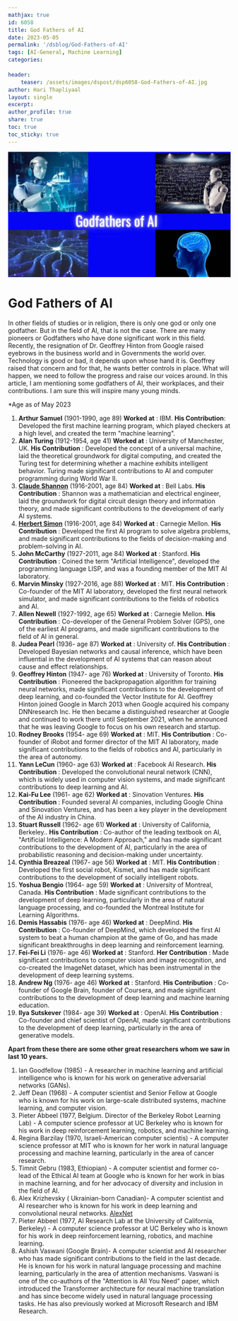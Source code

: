 ```yaml
---
mathjax: true
id: 6058
title: God Fathers of AI 
date: 2023-05-05
permalink: '/dsblog/God-Fathers-of-AI'
tags: [AI-General, Machine Learning] 
categories: 

header:
    teaser: /assets/images/dspost/dsp6058-God-Fathers-of-AI.jpg
author: Hari Thapliyaal   
layout: single   
excerpt:   
author_profile: true   
share: true   
toc: true   
toc_sticky: true 
---
```


![God Fathers of AI](/assets/images/dspost/dsp6058-God-Fathers-of-AI.jpg)

# God Fathers of AI   

In other fields of studies or in religion, there is only one god or only one godfather. But in the field of AI, that is not the case. There are many pioneers or Godfathers who have done significant work in this field. Recently, the resignation of Dr. Geoffrey Hinton from Google raised eyebrows in the business world and in Governments the world over. Technology is good or bad, it depends upon whose hand it is. Geoffrey raised that concern and for that, he wants better controls in place. What will happen, we need to follow the progress and raise our voices around. In this article, I am mentioning some godfathers of AI, their workplaces, and their contributions. I am sure this will inspire many young minds.


*Age as of May 2023

1. **Arthur Samuel** (1901-1990, age 89)  **Worked at** : IBM. **His Contribution**: Developed the first machine learning program, which played checkers at a high level, and created the term "machine learning".
1.  **Alan Turing** (1912-1954, age 41)  **Worked at** : University of Manchester, UK. **His Contribution** : Developed the concept of a universal machine, laid the theoretical groundwork for digital computing, and created the Turing test for determining whether a machine exhibits intelligent behavior. Turing made significant contributions to AI and computer programming during World War II.
1. **[Claude Shannon](https://en.wikipedia.org/wiki/Claude_Shannon)** (1916-2001, age 84)  **Worked at** : Bell Labs. **His Contribution** : Shannon was a mathematician and electrical engineer, laid the groundwork for digital circuit design theory and information theory, and made significant contributions to the development of early AI systems.
1. **[Herbert Simon](https://en.wikipedia.org/wiki/Herbert_A._Simon)** (1916-2001, age 84)  **Worked at** : Carnegie Mellon. **His Contribution** : Developed the first AI program to solve algebra problems, and made significant contributions to the fields of decision-making and problem-solving in AI.
1. **John McCarthy** (1927-2011, age 84)  **Worked at** : Stanford. **His Contribution** : Coined the term "Artificial Intelligence", developed the programming language LISP, and was a founding member of the MIT AI laboratory.
1. **Marvin Minsky** (1927-2016,  age 88)  **Worked at** : MIT. **His Contribution** : Co-founder of the MIT AI laboratory, developed the first neural network simulator, and made significant contributions to the fields of robotics and AI.
1. **Allen Newell** (1927-1992,  age 65)  **Worked at** : Carnegie Mellon. **His Contribution** : Co-developer of the General Problem Solver (GPS), one of the earliest AI programs, and made significant contributions to the field of AI in general.
1. **Judea Pearl** (1936- age 87)  **Worked at** : University of. **His Contribution** : Developed Bayesian networks and causal inference, which have been influential in the development of AI systems that can reason about cause and effect relationships.
1. **Geoffrey Hinton** (1947- age 76)  **Worked at** : University of Toronto. **His Contribution** : Pioneered the backpropagation algorithm for training neural networks, made significant contributions to the development of deep learning, and co-founded the Vector Institute for AI. Geoffrey Hinton joined Google in March 2013 when Google acquired his company DNNresearch Inc. He then became a distinguished researcher at Google and continued to work there until September 2021, when he announced that he was leaving Google to focus on his own research and startup.
1. **Rodney Brooks** (1954- age 69)  **Worked at** : MIT. **His Contribution** : Co-founder of iRobot and former director of the MIT AI laboratory, made significant contributions to the fields of robotics and AI, particularly in the area of autonomy.
1. **Yann LeCun** (1960- age 63)  **Worked at** : Facebook AI Research. **His Contribution** : Developed the convolutional neural network (CNN), which is widely used in computer vision systems, and made significant contributions to deep learning and AI.
1. **Kai-Fu Lee** (1961- age 62)  **Worked at** : Sinovation Ventures. **His Contribution** : Founded several AI companies, including Google China and Sinovation Ventures, and has been a key player in the development of the AI industry in China.
1. **Stuart Russell** (1962- age 61)  **Worked at** : University of California, Berkeley.. **His Contribution** : Co-author of the leading textbook on AI, "Artificial Intelligence: A Modern Approach," and has made significant contributions to the development of AI, particularly in the area of probabilistic reasoning and decision-making under uncertainty.
1. **Cynthia Breazeal** (1967- age 56)  **Worked at** : MIT. **His Contribution** : Developed the first social robot, Kismet, and has made significant contributions to the development of socially intelligent robots.
1. **Yoshua Bengio** (1964- age 59)  **Worked at** : University of Montreal, Canada. **His Contribution** : Made significant contributions to the development of deep learning, particularly in the area of natural language processing, and co-founded the Montreal Institute for Learning Algorithms.
1. **Demis Hassabis** (1976- age 46)  **Worked at** : DeepMind. **His Contribution** : Co-founder of DeepMind, which developed the first AI system to beat a human champion at the game of Go, and has made significant breakthroughs in deep learning  and reinforcement learning.
1. **Fei-Fei Li** (1976- age 46)  **Worked at** : Stanford. **Her Contribution** : Made significant contributions to computer vision and image recognition, and co-created the ImageNet dataset, which has been instrumental in the development of deep learning systems.
1. **Andrew Ng** (1976- age 46)  **Worked at** : Stanford. **His Contribution** : Co-founder of Google Brain, founder of Coursera, and made significant contributions to the development of deep learning and machine learning education.
1. **Ilya Sutskever** (1984- age 39)  **Worked at** : OpenAI. **His Contribution** : Co-founder and chief scientist of OpenAI, made significant contributions to the development of deep learning, particularly in the area of generative models.

**Apart from these there are some other great researchers whom we saw in last 10 years.**

1. Ian Goodfellow (1985) - A researcher in machine learning and artificial intelligence who is known for his work on generative adversarial networks (GANs).
1. Jeff Dean (1968) - A computer scientist and Senior Fellow at Google who is known for his work on large-scale distributed systems, machine learning, and computer vision.
1. Pieter Abbeel (1977, Belgium. Director of the Berkeley Robot Learning Lab) - A computer science professor at UC Berkeley who is known for his work in deep reinforcement learning, robotics, and machine learning.
1. Regina Barzilay (1970,  Israeli-American computer scientis) - A computer science professor at MIT who is known for her work in natural language processing and machine learning, particularly in the area of cancer research.
1. Timnit Gebru (1983, Ethiopian) - A computer scientist and former co-lead of the Ethical AI team at Google who is known for her work in bias in machine learning, and for her advocacy of diversity and inclusion in the field of AI.
1. Alex Krizhevsky ( Ukrainian-born Canadian)- A computer scientist and AI researcher who is known for his work in deep learning and convolutional neural networks. [AlexNet](https://en.wikipedia.org/wiki/AlexNet)
1. Pieter Abbeel (1977, AI Research Lab at the University of California, Berkeley) - A computer science professor at UC Berkeley who is known for his work in deep reinforcement learning, robotics, and machine learning.
1. Ashish Vaswani (Google Brain)- A computer scientist and AI researcher who has made significant contributions to the field in the last decade. He is known for his work in natural language processing and machine learning, particularly in the area of attention mechanisms. Vaswani is one of the co-authors of the "Attention is All You Need" paper, which introduced the Transformer architecture for neural machine translation and has since become widely used in natural language processing tasks. He has also previously worked at Microsoft Research and IBM Research.






